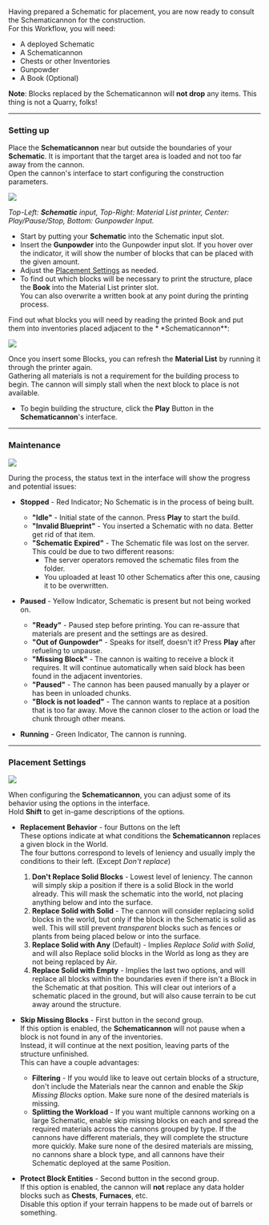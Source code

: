 Having prepared a Schematic for placement, you are now ready to consult the Schematicannon for the construction.  
For this Workflow, you will need:

- A deployed Schematic
- A Schematicannon
- Chests or other Inventories
- Gunpowder
- A Book (Optional)

**Note**: Blocks replaced by the Schematicannon will **not drop** any items. This thing is not a Quarry, folks!

---

### Setting up

Place the **Schematicannon** near but outside the boundaries of your **Schematic**. It is important that the target
area is loaded and not too far away from the cannon.  
Open the cannon's interface to start configuring the construction parameters.

![](https://i.imgur.com/tdxuraF.png)

_Top-Left: **Schematic** input, Top-Right: Material List printer, Center: Play/Pause/Stop, Bottom: Gunpowder Input._

- Start by putting your **Schematic** into the Schematic input slot.
- Insert the **Gunpowder** into the Gunpowder input slot. If you hover over the indicator, it will show the number of
  blocks that can be placed with the given amount.
- Adjust the [Placement Settings](#placement-settings) as needed.
- To find out which blocks will be necessary to print the structure, place the **Book** into the Material List printer
  slot.  
  You can also overwrite a written book at any point during the printing process.

Find out what blocks you will need by reading the printed Book and put them into inventories placed adjacent to the \*
\*Schematicannon\*\*:

![](https://i.imgur.com/kKXT9ST.png)

Once you insert some Blocks, you can refresh the **Material List** by running it through the printer again.  
Gathering all materials is not a requirement for the building process to begin. The cannon will simply stall when the
next block to place is not available.

- To begin building the structure, click the **Play** Button in the **Schematicannon**'s interface.

---

### Maintenance

![](https://i.imgur.com/enDy5EY.png)

During the process, the status text in the interface will show the progress and potential issues:

- **Stopped** - Red Indicator; No Schematic is in the process of being built.
  - **"Idle"** - Initial state of the cannon. Press **Play** to start the build.
  - **"Invalid Blueprint"** - You inserted a Schematic with no data. Better get rid of that item.
  - **"Schematic Expired"** - The Schematic file was lost on the server. This could be due to two different reasons:
    - The server operators removed the schematic files from the folder.
    - You uploaded at least 10 other Schematics after this one, causing it to be overwritten.

- **Paused** - Yellow Indicator, Schematic is present but not being worked on.
  - **"Ready"** - Paused step before printing. You can re-assure that materials are present and the settings are as
    desired.
  - **"Out of Gunpowder"** - Speaks for itself, doesn't it? Press **Play** after refueling to unpause.
  - **"Missing Block"** - The cannon is waiting to receive a block it requires. It will continue automatically when
    said block has been found in the adjacent inventories.
  - **"Paused"** - The cannon has been paused manually by a player or has been in unloaded chunks.
  - **"Block is not loaded"** - The cannon wants to replace at a position that is too far away. Move the cannon closer
    to the action or load the chunk through other means.

- **Running** - Green Indicator, The cannon is running.

---

### Placement Settings

![](https://i.imgur.com/4acToDo.png)

When configuring the **Schematicannon**, you can adjust some of its behavior using the options in the interface.  
Hold **Shift** to get in-game descriptions of the options.

- **Replacement Behavior** - four Buttons on the left  
  These options indicate at what conditions the **Schematicannon** replaces a given block in the World.  
  The four buttons correspond to levels of leniency and usually imply the conditions to their left. (Except _Don't
  replace_)
  1. **Don't Replace Solid Blocks** - Lowest level of leniency. The cannon will simply skip a position if there is a
     solid Block in the world already. This will mask the schematic into the world, not placing anything below and
     into the surface.
  2. **Replace Solid with Solid** - The cannon will consider replacing solid blocks in the world, but only if the
     block in the Schematic is solid as well. This will still prevent _transparent_ blocks such as fences or plants
     from being placed below or into the surface.
  3. **Replace Solid with Any** (Default) - Implies _Replace Solid with Solid_, and will also Replace solid blocks in
     the World as long as they are not being replaced by Air.
  4. **Replace Solid with Empty** - Implies the last two options, and will replace all blocks within the boundaries
     even if there isn't a Block in the Schematic at that position. This will clear out interiors of a schematic
     placed in the ground, but will also cause terrain to be cut away around the structure.

- **Skip Missing Blocks** - First button in the second group.  
  If this option is enabled, the **Schematicannon** will not pause when a block is not found in any of the
  inventories.  
  Instead, it will continue at the next position, leaving parts of the structure unfinished.  
  This can have a couple advantages:
  - **Filtering** - If you would like to leave out certain blocks of a structure, don't include the Materials near the
    cannon and enable the _Skip Missing Blocks_ option. Make sure none of the desired materials is missing.
  - **Splitting the Workload** - If you want multiple cannons working on a large Schematic, enable skip missing blocks
    on each and spread the required materials across the cannons grouped by type. If the cannons have different
    materials, they will complete the structure more quickly.
    Make sure none of the desired materials are missing, no cannons share a block type, and all cannons have their
    Schematic deployed at the same Position.

- **Protect Block Entities** - Second button in the second group.  
  If this option is enabled, the cannon will **not** replace any data holder blocks such as **Chests**, **Furnaces**,
  etc.  
  Disable this option if your terrain happens to be made out of barrels or something.
